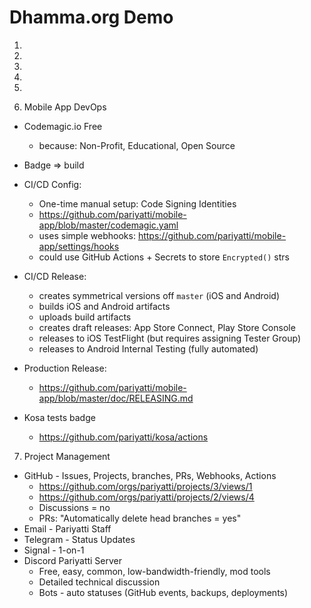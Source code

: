 # Dhamma.org Demo

1.
2.
3.
4.
5.

6. Mobile App DevOps

* Codemagic.io Free
    * because: Non-Profit, Educational, Open Source
* Badge => build
* CI/CD Config:
    * One-time manual setup: Code Signing Identities
    * https://github.com/pariyatti/mobile-app/blob/master/codemagic.yaml
    * uses simple webhooks: https://github.com/pariyatti/mobile-app/settings/hooks
    * could use GitHub Actions + Secrets to store `Encrypted()` strs
* CI/CD Release:
    * creates symmetrical versions off `master` (iOS and Android)
    * builds iOS and Android artifacts
    * uploads build artifacts
    * creates draft releases: App Store Connect, Play Store Console
    * releases to iOS TestFlight (but requires assigning Tester Group)
    * releases to Android Internal Testing (fully automated)
* Production Release:
    * https://github.com/pariyatti/mobile-app/blob/master/doc/RELEASING.md

* Kosa tests badge
    * https://github.com/pariyatti/kosa/actions

7. Project Management

* GitHub - Issues, Projects, branches, PRs, Webhooks, Actions
    * https://github.com/orgs/pariyatti/projects/3/views/1
    * https://github.com/orgs/pariyatti/projects/2/views/4
    * Discussions = no
    * PRs: "Automatically delete head branches = yes"
* Email - Pariyatti Staff
* Telegram - Status Updates
* Signal - 1-on-1
* Discord Pariyatti Server
    * Free, easy, common, low-bandwidth-friendly, mod tools
    * Detailed technical discussion
    * Bots - auto statuses (GitHub events, backups, deployments)
